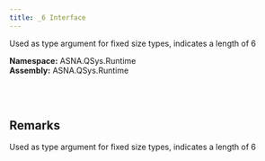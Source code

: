 ```yaml
---
title: _6 Interface
---
```


Used as type argument for fixed size types, indicates a length of 6

**Namespace:** ASNA.QSys.Runtime <br/>
**Assembly:** ASNA.QSys.Runtime

<br>
<br>

## Remarks

Used as type argument for fixed size types, indicates a length of 6

[//]: # ($$TODO: Complete the Remarks section.)

<br>
<br>

